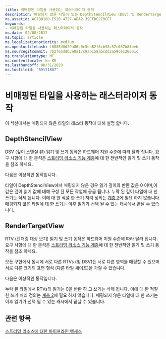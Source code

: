 ```yaml
---
title: 비매핑된 타일을 사용하는 래스터라이저 동작
description: 매핑되지 않은 타일이 있는 DepthStencilView (DSV) 및 RenderTargetView (RTV) 래스터 라이저 동작에 대해 알아봅니다.
ms.assetid: AC7B818D-E52B-4727-AEA2-39CFDC279CE7
keywords:
- 비매핑된 타일을 사용하는 래스터라이저 동작
ms.date: 02/08/2017
ms.topic: article
ms.localizationpriority: medium
ms.openlocfilehash: f8085d8d29a86c0c5da82f6cb98c57c037b81beb
ms.sourcegitcommit: 7b2febddb3e8a17c9ab158abcdd2a59ce126661c
ms.translationtype: MT
ms.contentlocale: ko-KR
ms.lasthandoff: 08/31/2020
ms.locfileid: "89171887"
---
```

# <a name="span-iddirect3dconceptsrasterizer_behavior_with_non-mapped_tilesspanrasterizer-behavior-with-non-mapped-tiles"></a><span id="direct3dconcepts.rasterizer_behavior_with_non-mapped_tiles"></span>비매핑된 타일을 사용하는 래스터라이저 동작


이 섹션에서는 매핑되지 않은 타일의 래스터 동작에 대해 설명 합니다.

## <a name="span-iddepthstencilviewspanspan-iddepthstencilviewspanspan-iddepthstencilviewspandepthstencilview"></a><span id="DepthStencilView"></span><span id="depthstencilview"></span><span id="DEPTHSTENCILVIEW"></span>DepthStencilView


DSV (깊이 스텐실 뷰) 읽기 및 쓰기 동작은 하드웨어 지원 수준에 따라 달라 집니다. 요구 사항에 대 한 분석은 [스트리밍 리소스 기능 계층](streaming-resources-features-tiers.md)에 대 한 전반적인 읽기 및 쓰기 동작을 참조 하세요.

다음은 이상적인 동작입니다.

타일이 DepthStencilView에서 매핑되지 않은 경우 읽기 깊이의 반환 값은 0 이며,이 값은 깊이 읽기 값에 대해 구성 된 모든 작업에 공급 됩니다. 누락 된 깊이 타일에 대 한 쓰기는 삭제 됩니다. 이에 대 한 적절 한 쓰기 처리 정의는 [계층 2](tier-2.md)에 필요 하지 않습니다. 매핑되지 않은 타일에 대 한 쓰기는 이후 읽기가 선택 될 수 있는 캐시에서 끝날 수 있습니다.

## <a name="span-idrendertargetviewspanspan-idrendertargetviewspanspan-idrendertargetviewspanrendertargetview"></a><span id="RenderTargetView"></span><span id="rendertargetview"></span><span id="RENDERTARGETVIEW"></span>RenderTargetView


RTV (렌더링 대상 보기) 읽기 및 쓰기 동작은 하드웨어 지원 수준에 따라 달라 집니다. 요구 사항에 대 한 분석은 [스트리밍 리소스 기능 계층](streaming-resources-features-tiers.md)에 대 한 전반적인 읽기 및 쓰기 동작을 참조 하세요.

모든 구현에서 동시에 서로 다른 RTVs (및 DSV)는 서로 다른 영역을 매핑할 수 있으며 서로 다른 크기의 표면 형식 (다른 타일 셰이프)을 가질 수 있습니다.

다음은 이상적인 동작입니다.

누락 된 타일에서 RTVs의 읽기는 0을 반환 하 고 쓰기는 삭제 됩니다. 이에 대 한 적절 한 쓰기 처리 정의는 [계층 2](tier-2.md)에 필요 하지 않습니다. 매핑되지 않은 타일에 대 한 쓰기는 이후 읽기가 선택 될 수 있는 캐시에서 끝날 수 있습니다.

## <a name="span-idrelated-topicsspanrelated-topics"></a><span id="related-topics"></span>관련 항목


[스트리밍 리소스에 대한 파이프라인 액세스](pipeline-access-to-streaming-resources.md)

 

 




